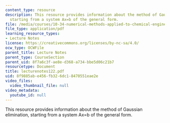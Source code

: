 ```yaml
---
content_type: resource
description: This resource provides information about the method of Gaussian elimination,
  starting from a system Ax=b of the general form.
file: /media/courses/10-34-numerical-methods-applied-to-chemical-engineering-fall-2005/8f9885abe456fb326dc18470551eae2e_lecturenotes122.pdf
file_type: application/pdf
learning_resource_types:
- Lecture Notes
license: https://creativecommons.org/licenses/by-nc-sa/4.0/
ocw_type: OCWFile
parent_title: Lecture Notes
parent_type: CourseSection
parent_uid: 8f7a6c3f-ae8e-d368-a734-bbe5d06c21b7
resourcetype: Document
title: lecturenotes122.pdf
uid: 8f9885ab-e456-fb32-6dc1-8470551eae2e
video_files:
  video_thumbnail_file: null
video_metadata:
  youtube_id: null
---
```

This resource provides information about the method of Gaussian elimination, starting from a system Ax=b of the general form.